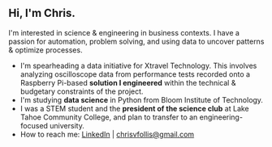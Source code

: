 ## Hi, I'm Chris.

I'm interested in science & engineering in business contexts. I have a passion for automation,
problem solving, and using data to uncover patterns & optimize processes.

* I'm spearheading a data initiative for Xtravel Technology. This involves analyzing
oscilloscope data from performance tests recorded onto a Raspberry Pi-based **solution I engineered** within
the technical & budgetary constraints of the project.
* I'm studying **data science** in Python from Bloom Institute of Technology.
* I was a STEM student and the **president of the science club** at Lake Tahoe Community
College, and plan to transfer to an engineering-focused university.
* How to reach me: [LinkedIn](https://www.linkedin.com/in/chris-follis) | [chrisvfollis@gmail.com](mailto:chrisvfollis@gmail.com)
  
